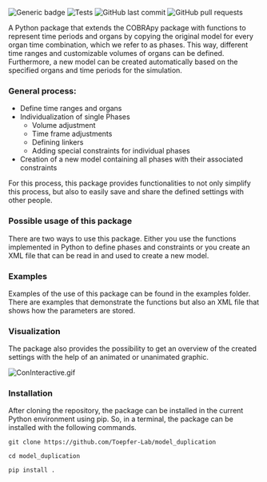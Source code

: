 ![Generic badge](https://img.shields.io/badge/python-3.7%20%7C%203.8%20%7C%203.9-blue)
![Tests](https://github.com/Toepfer-Lab/model_duplication/actions/workflows/test.yml/badge.svg)
![GitHub last commit](https://img.shields.io/github/last-commit/Toepfer-Lab/model_duplication)
![GitHub pull requests](https://img.shields.io/github/issues-pr/Toepfer-Lab/model_duplication)

A Python package that extends the COBRApy package with functions to represent time periods and organs by copying the
original model for every organ time combination, which we refer to as phases. This way, different time ranges and
customizable volumes of organs can be defined. Furthermore, a new model can be created automatically based on the
specified organs and time periods for the simulation.

### General process:
* Define time ranges and organs
* Individualization of single Phases
    * Volume adjustment
    * Time frame adjustments
    * Defining linkers
    * Adding special constraints for individual phases
* Creation of a new model containing all phases with their associated constraints

For this process, this package provides functionalities to not only simplify this process, but also to easily save and
share the defined settings with other people.

### Possible usage of this package

There are two ways to use this package. Either you use the functions implemented in Python to define phases and
constraints or you create an XML file that can be read in and used to create a new model.

### Examples
Examples of the use of this package can be found in the examples folder. There are examples that demonstrate the
functions but also an XML file that shows how the parameters are stored.

### Visualization
The package also provides the possibility to get an overview of the created settings with the help of an animated or unanimated graphic.

<object data="../../assets/media/ConInteractive.gif" type="image/gif">
      <object data="https://github.com/Toepfer-Lab/model_duplication/blob/c42dfdac52524a93323e78e1f3d996aef5e01714/assets/media/ConInteractive.gif" type="image/gif">
        <img src="./assets/media/ConInteractive.gif" alt="ConInteractive.gif">
      </object>
</object>

### Installation
After cloning the repository, the package can be installed in the current Python environment using pip.
So, in a terminal, the package can be installed with the following commands.
```
git clone https://github.com/Toepfer-Lab/model_duplication

cd model_duplication

pip install .
```
